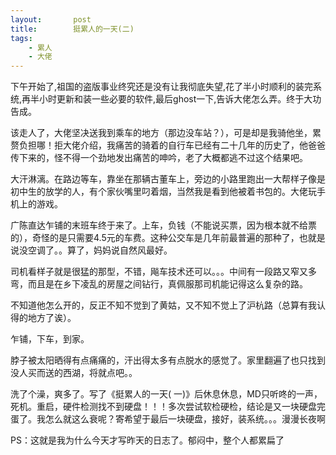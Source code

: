 ```yaml
---
layout:       post
title:        挺累人的一天(二)
tags:
    - 累人
    - 大佬
---
```


下午开始了,祖国的盗版事业终究还是没有让我彻底失望,花了半小时顺利的装完系统,再半小时更新和装一些必要的软件,最后ghost一下,告诉大佬怎么弄。终于大功告成。

该走人了，大佬坚决送我到乘车的地方（那边没车站？），可是却是我骑他坐，累赘负担哪！拒大佬介绍，我痛苦的骑着的自行车已经有二十几年的历史了，他爸爸传下来的，怪不得一个劲地发出痛苦的呻吟，老了大概都逃不过这个结果吧。

大汗淋漓。在路边等车，靠坐在那辆古董车上，旁边的小路里跑出一大帮样子像是初中生的放学的人，有个家伙嘴里叼着烟，当然我是看到他被着书包的。大佬玩手机上的游戏。

广陈直达乍铺的末班车终于来了。上车，负钱（不能说买票，因为根本就不给票的），奇怪的是只需要4.5元的车费。这种公交车是几年前最普遍的那种了，也就是说没空调了。。算了，妈妈说自然风最好。

司机看样子就是很猛的那型，不错，飚车技术还可以。。。中间有一段路又窄又多弯，而且是在乡下凌乱的房屋之间钻行，真佩服那司机能记得这么复杂的路。

不知道他怎么开的，反正不知不觉到了黄姑，又不知不觉上了沪杭路（总算有我认得的地方了诶）。

乍铺，下车，到家。

脖子被太阳晒得有点痛痛的，汗出得太多有点脱水的感觉了。家里翻遍了也只找到没人买而送的西湖，将就点吧。。

洗了个澡，爽多了。写了《挺累人的一天( 一)》后休息休息，MD只听咚的一声，死机。重启，硬件检测找不到硬盘！！！多次尝试软检硬检，结论是又一块硬盘完蛋了。我怎么就这么衰呢？寄希望于最后一块硬盘，接好，装系统。。。漫漫长夜啊

PS：这就是我为什么今天才写昨天的日志了。郁闷中，整个人都累扁了